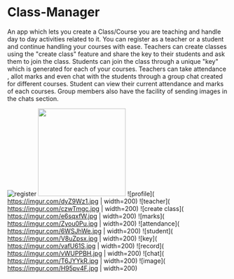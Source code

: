 # Class-Manager
An app which lets you create a Class/Course you are teaching and handle day to day activities related to it.
You can register as a teacher or a student and continue handling your courses with ease.
Teachers can create classes using the "create class" feature and share the key to their students and ask them to join the class.
Students can join the class through a unique "key" which is generated for each of your courses.
Teachers can take attendance , allot marks and even chat with the students through a group chat created for different courses.
Student can view their current attendance and marks of each courses.
Group members also have the facility of sending images in the chats section.

![register]( https://imgur.com/HMpCBJO.jpg)
<img src="https://imgur.com/HMpCBJO.jpg" width="200">
![profile]( https://imgur.com/dyZ9Wz1.jpg | width=200)
![teacher]( https://imgur.com/czwTmgc.jpg | width=200)
![create class]( https://imgur.com/e6sqxfW.jpg | width=200)
![marks]( https://imgur.com/Zyou0Pu.jpg | width=200) 
![attendance]( https://imgur.com/6WSJhWe.jpg | width=200)
![student]( https://imgur.com/V8uZpsx.jpg | width=200)
![key]( https://imgur.com/vafU61S.jpg | width=200) 
![record]( https://imgur.com/vWUPPBH.jpg | width=200)
![chat]( https://imgur.com/T6JYYkR.jpg | width=200) 
![image]( https://imgur.com/H95pv4F.jpg | width=200)








